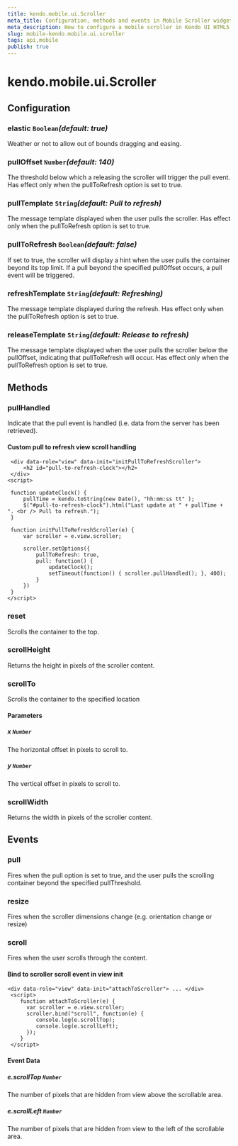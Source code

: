 ```yaml
---
title: kendo.mobile.ui.Scroller
meta_title: Configuration, methods and events in Mobile Scroller widget
meta_description: How to configure a mobile scroller in Kendo UI HTML5 mobile framework, use methods to scroll the container to a specified location and control behavior with events.
slug: mobile-kendo.mobile.ui.scroller
tags: api,mobile
publish: true
---
```


# kendo.mobile.ui.Scroller

## Configuration

### elastic `Boolean`*(default: true)*

 Weather or not to allow out of bounds dragging and easing.

### pullOffset `Number`*(default: 140)*

 The threshold below which a releasing the scroller will trigger the pull event.
Has effect only when the pullToRefresh option is set to true.

### pullTemplate `String`*(default: Pull to refresh)*

 The message template displayed when the user pulls the scroller.
Has effect only when the pullToRefresh option is set to true.

### pullToRefresh `Boolean`*(default: false)*

 If set to true, the scroller will display a hint when the user pulls the container beyond its top limit.
If a pull beyond the specified pullOffset occurs, a pull event will be triggered.

### refreshTemplate `String`*(default: Refreshing)*

 The message template displayed during the refresh.
Has effect only when the pullToRefresh option is set to true.

### releaseTemplate `String`*(default: Release to refresh)*

 The message template displayed when the user pulls the scroller below the
pullOffset, indicating that pullToRefresh will occur.
Has effect only when the pullToRefresh option is set to true.

## Methods

### pullHandled

Indicate that the pull event is handled (i.e. data from the server has been retrieved).

#### Custom pull to refresh view scroll handling

     <div data-role="view" data-init="initPullToRefreshScroller">
         <h2 id="pull-to-refresh-clock"></h2>
     </div>
    <script>
    
     function updateClock() {
         pullTime = kendo.toString(new Date(), "hh:mm:ss tt" );
         $("#pull-to-refresh-clock").html("Last update at " + pullTime + ". <br /> Pull to refresh.");
     }
    
     function initPullToRefreshScroller(e) {
         var scroller = e.view.scroller;
    
         scroller.setOptions({
             pullToRefresh: true,
             pull: function() {
                 updateClock();
                 setTimeout(function() { scroller.pullHandled(); }, 400);
             }
         })
     }
    </script>

### reset

Scrolls the container to the top.

### scrollHeight

Returns the height in pixels of the scroller content.

### scrollTo

Scrolls the container to the specified location

#### Parameters

##### x `Number`

The horizontal offset in pixels to scroll to.

##### y `Number`

The vertical offset in pixels to scroll to.

### scrollWidth

Returns the width in pixels of the scroller content.

## Events

### pull

Fires when the pull option is set to true, and the user pulls the scrolling container beyond the specified pullThreshold.

### resize

Fires when the scroller dimensions change (e.g. orientation change or resize)

### scroll

Fires when the user scrolls through the content.

#### Bind to scroller scroll event in view init

    <div data-role="view" data-init="attachToScroller"> ... </div>
     <script>
        function attachToScroller(e) {
          var scroller = e.view.scroller;
          scroller.bind("scroll", function(e) {
             console.log(e.scrollTop);
             console.log(e.scrollLeft);
          });
        }
     </script>

#### Event Data

##### e.scrollTop `Number`

The number of pixels that are hidden from view above the scrollable area.

##### e.scrollLeft `Number`

The number of pixels that are hidden from view to the left of the scrollable area.
